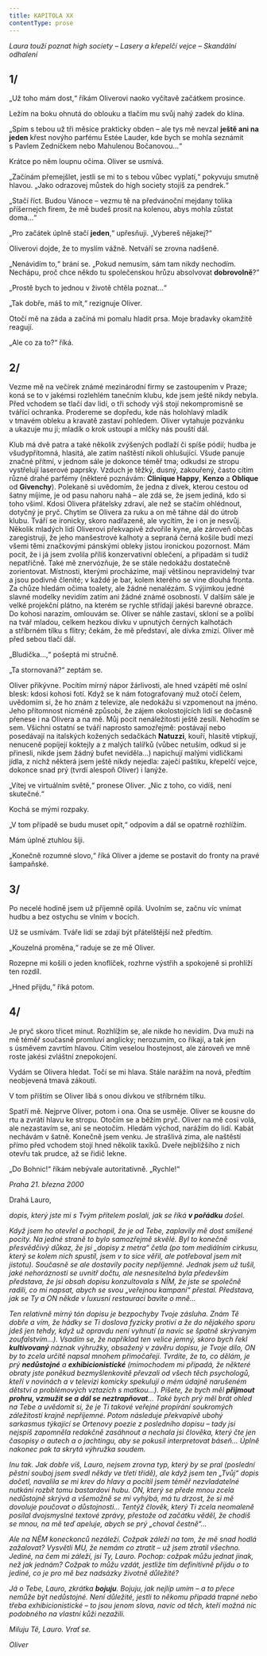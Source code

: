 ```yaml
---
title: KAPITOLA XX
contentType: prose
---
```


_Laura touží poznat high society – Lasery a křepelčí vejce – Skandální odhalení_

## 1/

„Už toho mám dost,“ říkám Oliverovi naoko vyčítavě začátkem prosince.

Ležím na boku ohnutá do oblouku a tlačím mu svůj nahý zadek do klína.

„Spím s tebou už tři měsíce prakticky obden – ale tys mě nevzal **ještě ani na jeden** křest novýho parfému Estée Lauder, kde bych se mohla seznámit s Pavlem Zedníčkem nebo Mahulenou Bočanovou…“

Krátce po něm loupnu očima. Oliver se usmívá.

„Začínám přemejšlet, jestli se mi to s tebou vůbec vyplatí,“ pokyvuju smutně hlavou. „Jako odrazovej můstek do high society stojíš za pendrek.“

„Stačí říct. Budou Vánoce – vezmu tě na předvánoční mejdany tolika příšernejch firem, že mě budeš prosit na kolenou, abys mohla zůstat doma…“

„Pro začátek úplně stačí **jeden**,“ upřesňuji. „Vybereš nějakej?“

Oliverovi dojde, že to myslím vážně. Netváří se zrovna nadšeně.

„Nenávidím to,“ brání se. „Pokud nemusím, sám tam nikdy nechodím. Nechápu, proč chce někdo tu společenskou hrůzu absolvovat **dobrovolně**?“

„Prostě bych to jednou v životě chtěla poznat…“

„Tak dobře, máš to mít,“ rezignuje Oliver.

Otočí mě na záda a začíná mi pomalu hladit prsa. Moje bradavky okamžitě reagují.

„Ale co za to?“ říká.

## 2/

Vezme mě na večírek známé mezinárodní firmy se zastoupením v Praze; koná se to v jakémsi rozlehlém tanečním klubu, kde jsem ještě nikdy nebyla. Před vchodem se tlačí dav lidí, o tři schody výš stojí nekompromisně se tvářící ochranka. Prodereme se dopředu, kde nás holohlavý mladík v tmavém obleku a kravatě zastaví pohledem. Oliver vytahuje pozvánku a ukazuje mu ji; mladík o krok ustoupí a mlčky nás pouští dál.

Klub má dvě patra a také několik zvýšených podlaží či spíše pódií; hudba je všudypřítomná, hlasitá, ale zatím naštěstí nikoli ohlušující. Všude panuje značné přítmí, v jednom sále je dokonce téměř tma; odkudsi ze stropu vystřelují laserové paprsky. Vzduch je těžký, dusný, zakouřený, často cítím různé drahé parfémy (některé poznávám: **Clinique Happy**, **Kenzo** a **Oblique** od **Givenchy**). Polekaně si uvědomím, že jedna z dívek, kterou cestou od šatny míjíme, je od pasu nahoru nahá – ale zdá se, že jsem jediná, kdo si toho všiml. Kdosi Olivera přátelsky zdraví, ale než se stačím ohlédnout, dotyčný je pryč. Chytím se Olivera za ruku a on mě táhne dál do útrob klubu. Tváří se ironicky, skoro nadřazeně, ale vycítím, že i on je nesvůj. Několik mladých lidí Oliverovi překvapivě zdvořile kyne, ale zároveň občas zaregistruji, že jeho manšestrové kalhoty a sepraná černá košile budí mezi všemi těmi značkovými pánskými obleky jistou ironickou pozornost. Mám pocit, že i já jsem zvolila příliš konzervativní oblečení, a připadám si tudíž nepatřičně. Také mě znervózňuje, že se stále nedokážu dostatečně zorientovat. Místnosti, kterými procházíme, mají většinou nepravidelný tvar a jsou podivně členité; v každé je bar, kolem kterého se vine dlouhá fronta. Za chůze hledám očima toalety, ale žádné nenalézám. S výjimkou jedné slavné modelky nevidím zatím ani žádné známé osobnosti. V dalším sále je velké projekční plátno, na kterém se rychle střídají jakési barevné obrazce. Do kohosi narazím, omlouvám se. Oliver se náhle zastaví, skloní se a políbí na tvář mladou, celkem hezkou dívku v upnutých černých kalhotách a stříbrném tílku s flitry; čekám, že mě představí, ale dívka zmizí. Oliver mě před sebou tlačí dál.

„Bludička…,“ pošeptá mi stručně.

„Ta stornovaná?“ zeptám se.

Oliver přikývne. Pocítím mírný nápor žárlivosti, ale hned vzápětí mě oslní blesk: kdosi kohosi fotí. Když se k nám fotografovaný muž otočí čelem, uvědomím si, že ho znám z televize, ale nedokážu si vzpomenout na jméno. Jeho přítomnost nicméně způsobí, že zájem okolostojících lidí se dočasně přenese i na Olivera a na mě. Můj pocit nenáležitosti ještě zesílí. Nehodím se sem. Všichni ostatní se tváří naprosto samozřejmě: postávají nebo posedávají na italských kožených sedačkách **Natuzzi**, kouří, hlasitě vtipkují, nenuceně popíjejí koktejly a z malých talířků (vůbec netuším, odkud si je přinesli, nikde jsem žádný bufet neviděla…) napichují malými vidličkami jídla, z nichž některá jsem ještě nikdy nejedla: zaječí paštiku, křepelčí vejce, dokonce snad prý (tvrdí alespoň Oliver) i lanýže.

„Vítej ve virtuálním světě,“ pronese Oliver. „Nic z toho, co vidíš, není skutečné.“

Kochá se mými rozpaky.

„V tom případě se budu muset opít,“ odpovím a dál se opatrně rozhlížím.

Mám úplně ztuhlou šíji.

„Konečně rozumné slovo,“ říká Oliver a jdeme se postavit do fronty na pravé šampaňské.

## 3/

Po necelé hodině jsem už příjemně opilá. Uvolním se, začnu víc vnímat hudbu a bez ostychu se vlním v bocích.

Už se usmívám. Tváře lidí se zdají být přátelštější než předtím.

„Kouzelná proměna,“ raduje se ze mě Oliver.

Rozepne mi košili o jeden knoflíček, rozhrne výstřih a spokojeně si prohlíží ten rozdíl.

„Hned přijdu,“ říká potom.

## 4/

Je pryč skoro třicet minut. Rozhlížím se, ale nikde ho nevidím. Dva muži na mě téměř současně promluví anglicky; nerozumím, co říkají, a tak jen s úsměvem zavrtím hlavou. Cítím veselou lhostejnost, ale zároveň ve mně roste jakési zvláštní znepokojení.

Vydám se Olivera hledat. Točí se mi hlava. Stále narážím na nová, předtím neobjevená tmavá zákoutí.

V tom příštím se Oliver líbá s onou dívkou ve stříbrném tílku.

Spatří mě. Nejprve Oliver, potom i ona. Ona se usměje. Oliver se kousne do rtu a zvrátí hlavu ke stropu. Otočím se a běžím pryč. Oliver na mě cosi volá, ale nezastavím se, ani se neotočím. Hledám východ, narážím do lidí. Kabát nechávám v šatně. Konečně jsem venku. Je strašlivá zima, ale naštěstí přímo před vchodem stojí hned několik taxíků. Dveře nejbližšího z nich otevřu tak prudce, až se řidič lekne.

„Do Bohnic!“ říkám nebývale autoritativně. „Rychle!“

_Praha 21. března 2000_

Drahá Lauro,

_dopis, který jste mi s Tvým přítelem poslali, jak se říká **v pořádku** došel._

_Když jsem ho otevřel a pochopil, že je od Tebe, zaplavily mě dost smíšené pocity. Na jedné straně to bylo samozřejmě skvělé. Byl to konečně přesvědčivý důkaz, že jsi „dopisy z metra“ četla (po tom mediálním cirkusu, který se kolem nich spustil, jsem v to sice věřil, ale potřeboval jsem mít jistotu). Současně se ale dostavily pocity nepříjemné. Jednak jsem už tušil, jaké nehoráznosti se uvnitř dočtu, ale nesnesitelná byla především představa, že jsi obsah dopisu konzultovala s NÍM, že jste se společně radili, co mi napsat, abych se svou „veřejnou kampaní“ přestal. Představa, jak se Ty a ON někde v luxusní restauraci bavíte o mně…_

_Ten relativně mírný tón dopisu je bezpochyby Tvoje zásluha. Znám Tě dobře a vím, že hádky se Ti doslova fyzicky protiví a že do nějakého sporu jdeš jen tehdy, když už opravdu není vyhnutí (a navíc se špatně skrývaným zoufalstvím…). Vsadím se, že například ten velice jemný, skoro bych řekl **kultivovaný** náznak výhružky, obsažený v závěru dopisu, je Tvoje dílo, ON by to zcela určitě napsal mnohem přímočařeji. Tvrdíte, že to, co dělám, je prý **nedůstojné** a **exhibicionistické** (mimochodem mi připadá, že některé obraty jste poněkud bezmyšlenkovitě převzali od všech těch psychologů, kteří v novinách a v televizi komicky spekulují o mém údajně narušeném dětství a problémových vztazích s matkou…). Píšete, že bych měl **přijmout prohru, vzmužit se a dál se neztrapňovat**… Také bych prý měl brát ohled na Tebe a uvědomit si, že je Ti takové veřejné propírání soukromých záležitostí krajně nepříjemné. Potom následuje překvapivě ubohý sarkasmus týkající se Ortenovy poezie z posledního dopisu – tady jsi nejspíš zapomněla redakčně zasáhnout a nechala jsi člověka, který čte jen časopisy o autech a o jachtingu, aby se pokusil interpretovat báseň… Úplně nakonec pak ta skrytá výhružka soudem._

_Inu tak. Jak dobře víš, Lauro, nejsem zrovna typ, který by se pral (poslední pěstní souboj jsem svedl někdy ve třetí třídě), ale když jsem ten „Tvůj“ dopis dočetl, navalila se mi krev do hlavy a pocítil jsem téměř nezvladatelné nutkání rozbít tomu bastardovi hubu. ON, který se přede mnou zcela nedůstojně skrývá a všemožně se mi vyhýbá, má tu drzost, že si mě dovoluje poučovat o důstojnosti… Tentýž člověk, který Ti zcela neomaleně posílal dvojsmyslné textové zprávy, přestože od začátku věděl, že chodíš se mnou, na mě teď apeluje, abych se prý „choval čestně“…_

_Ale na NĚM koneckonců nezáleží. Cožpak záleží na tom, že mě snad hodlá zažalovat? Vysvětli MU, že nemám co ztratit – už jsem ztratil všechno. Jediné, na čem mi záleží, jsi Ty, Lauro. Pochop: cožpak můžu jednat jinak, než jak jednám? Cožpak to můžu vzdát, jestliže tím definitivně přijdu o to jediné, co je pro mě bez nadsázky životně důležité?_

_Já o Tebe, Lauro, zkrátka **bojuju**. Bojuju, jak nejlíp umím – a to přece nemůže být nedůstojné. Není důležité, jestli to někomu připadá trapné nebo třeba exhibicionistické – to jsou jenom slova, navíc od těch, kteří možná nic podobného na vlastní kůži nezažili._

_Miluju Tě, Lauro. Vrať se._

_Oliver_
